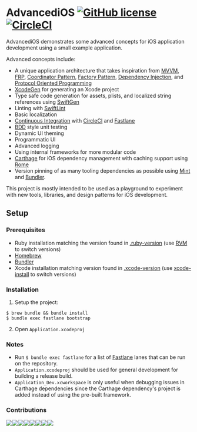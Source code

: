 # AdvancediOS [![GitHub license](https://img.shields.io/badge/license-MIT-lightgrey.svg)](https://raw.githubusercontent.com/n8chur/AdvancediOS/master/LICENSE.md) [![CircleCI](https://circleci.com/gh/n8chur/AdvancediOS/tree/master.svg?style=svg)](https://circleci.com/gh/n8chur/AdvancediOS/tree/master)

AdvancediOS demonstrates some advanced concepts for iOS application development using a small example application.

Advanced concepts include:
- A unique application architecture that takes inspiration from [MVVM](https://en.wikipedia.org/wiki/Model–view–viewmodel), [FRP](https://en.wikipedia.org/wiki/Functional_reactive_programming), [Coordinator Pattern](https://will.townsend.io/2016/an-ios-coordinator-pattern), [Factory Pattern](https://en.wikipedia.org/wiki/Factory_(object-oriented_programming)), [Dependency Injection](https://en.wikipedia.org/wiki/Dependency_injection), and [Protocol Oriented Programming](https://www.toptal.com/swift/introduction-protocol-oriented-programming-swift)
- [XcodeGen](https://www.github.com/yonaskolb/XcodeGen) for generating an Xcode project
- Type safe code generation for assets, plists, and localized string references using [SwiftGen](https://github.com/SwiftGen/SwiftGen)
- Linting with [SwiftLint](https://github.com/realm/SwiftLint)
- Basic localization
- [Continuous Integration](https://en.wikipedia.org/wiki/Continuous_integration) with [CircleCI](https://circleci.com) and [Fastlane](https://fastlane.tools)
- [BDD](https://en.wikipedia.org/wiki/Behavior-driven_development) style unit testing
- Dynamic UI theming
- Programmatic UI
- Advanced logging
- Using internal frameworks for more modular code
- [Carthage](https://github.com/Carthage/Carthage) for iOS dependency management with caching support using [Rome](https://github.com/blender/Rome)
- Version pinning of as many tooling dependencies as possible using [Mint](https://github.com/n8chur/Mint) and [Bundler](https://bundler.io).

This project is mostly intended to be used as a playground to experiment with new tools, libraries, and design patterns for iOS development.

## Setup

### Prerequisites

- Ruby installation matching the version found in [.ruby-version](.ruby-version) (use [RVM](https://rvm.io/rvm/basics) to switch versions)
- [Homebrew](https://brew.sh)
- [Bundler](https://bundler.io)
- Xcode installation matching version found in [.xcode-version](.xcode-version) (use [xcode-install](https://github.com/KrauseFx/xcode-install) to switch versions)

### Installation

1. Setup the project:
```
$ brew bundle && bundle install
$ bundle exec fastlane bootstrap
```
2. Open `Application.xcodeproj`

### Notes

- Run `$ bundle exec fastlane` for a list of [Fastlane](https://fastlane.tools) lanes that can be run on the repository.
- `Application.xcodeproj` should be used for general development for building a release build.
- `Application_Dev.xcworkspace` is only useful when debugging issues in Carthage dependencies since the Carthage dependency's project is added instead of using the pre-built framework.

### Contributions

[![](https://sourcerer.io/fame/n8chur/n8chur/AdvancediOS/images/0)](https://sourcerer.io/fame/n8chur/n8chur/AdvancediOS/links/0)[![](https://sourcerer.io/fame/n8chur/n8chur/AdvancediOS/images/1)](https://sourcerer.io/fame/n8chur/n8chur/AdvancediOS/links/1)[![](https://sourcerer.io/fame/n8chur/n8chur/AdvancediOS/images/2)](https://sourcerer.io/fame/n8chur/n8chur/AdvancediOS/links/2)[![](https://sourcerer.io/fame/n8chur/n8chur/AdvancediOS/images/3)](https://sourcerer.io/fame/n8chur/n8chur/AdvancediOS/links/3)[![](https://sourcerer.io/fame/n8chur/n8chur/AdvancediOS/images/4)](https://sourcerer.io/fame/n8chur/n8chur/AdvancediOS/links/4)[![](https://sourcerer.io/fame/n8chur/n8chur/AdvancediOS/images/5)](https://sourcerer.io/fame/n8chur/n8chur/AdvancediOS/links/5)[![](https://sourcerer.io/fame/n8chur/n8chur/AdvancediOS/images/6)](https://sourcerer.io/fame/n8chur/n8chur/AdvancediOS/links/6)[![](https://sourcerer.io/fame/n8chur/n8chur/AdvancediOS/images/7)](https://sourcerer.io/fame/n8chur/n8chur/AdvancediOS/links/7)

